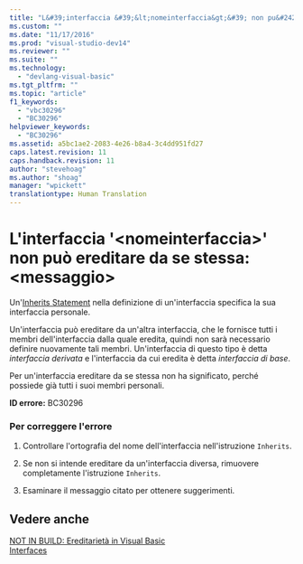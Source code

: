 ```yaml
---
title: "L&#39;interfaccia &#39;&lt;nomeinterfaccia&gt;&#39; non pu&#242; ereditare da se stessa: &lt;messaggio&gt; | Microsoft Docs"
ms.custom: ""
ms.date: "11/17/2016"
ms.prod: "visual-studio-dev14"
ms.reviewer: ""
ms.suite: ""
ms.technology: 
  - "devlang-visual-basic"
ms.tgt_pltfrm: ""
ms.topic: "article"
f1_keywords: 
  - "vbc30296"
  - "BC30296"
helpviewer_keywords: 
  - "BC30296"
ms.assetid: a5bc1ae2-2083-4e26-b8a4-3c4dd951fd27
caps.latest.revision: 11
caps.handback.revision: 11
author: "stevehoag"
ms.author: "shoag"
manager: "wpickett"
translationtype: Human Translation
---
```

# L&#39;interfaccia &#39;&lt;nomeinterfaccia&gt;&#39; non pu&#242; ereditare da se stessa: &lt;messaggio&gt;
Un'[Inherits Statement](../../visual-basic/language-reference/statements/inherits-statement.md) nella definizione di un'interfaccia specifica la sua interfaccia personale.  
  
 Un'interfaccia può ereditare da un'altra interfaccia, che le fornisce tutti i membri dell'interfaccia dalla quale eredita, quindi non sarà necessario definire nuovamente tali membri. Un'interfaccia di questo tipo è detta *interfaccia derivata* e l'interfaccia da cui eredita è detta *interfaccia di base*.  
  
 Per un'interfaccia ereditare da se stessa non ha significato, perché possiede già tutti i suoi membri personali.  
  
 **ID errore:** BC30296  
  
### Per correggere l'errore  
  
1.  Controllare l'ortografia del nome dell'interfaccia nell'istruzione `Inherits`.  
  
2.  Se non si intende ereditare da un'interfaccia diversa, rimuovere completamente l'istruzione `Inherits`.  
  
3.  Esaminare il messaggio citato per ottenere suggerimenti.  
  
## Vedere anche  
 [NOT IN BUILD: Ereditarietà in Visual Basic](http://msdn.microsoft.com/it-it/e5e6e240-ed31-4657-820c-079b7c79313c)   
 [Interfaces](../../visual-basic/programming-guide/language-features/interfaces/index.md)